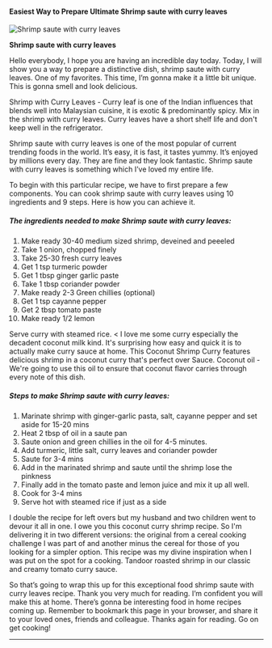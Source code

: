             

#### Easiest Way to Prepare Ultimate Shrimp saute with curry leaves

![Shrimp saute with curry leaves](https://img-global.cpcdn.com/recipes/d6f5244d30617447/751x532cq70/shrimp-saute-with-curry-leaves-recipe-main-photo.jpg)

**Shrimp saute with curry leaves**

Hello everybody, I hope you are having an incredible day today. Today, I will show you a way to prepare a distinctive dish, shrimp saute with curry leaves. One of my favorites. This time, I’m gonna make it a little bit unique. This is gonna smell and look delicious.

Shrimp with Curry Leaves - Curry leaf is one of the Indian influences that blends well into Malaysian cuisine, it is exotic & predominantly spicy. Mix in the shrimp with curry leaves. Curry leaves have a short shelf life and don't keep well in the refrigerator.

Shrimp saute with curry leaves is one of the most popular of current trending foods in the world. It’s easy, it is fast, it tastes yummy. It’s enjoyed by millions every day. They are fine and they look fantastic. Shrimp saute with curry leaves is something which I’ve loved my entire life.

To begin with this particular recipe, we have to first prepare a few components. You can cook shrimp saute with curry leaves using 10 ingredients and 9 steps. Here is how you can achieve it.

##### The ingredients needed to make Shrimp saute with curry leaves:

1.  Make ready 30-40 medium sized shrimp, deveined and peeeled
2.  Take 1 onion, chopped finely
3.  Take 25-30 fresh curry leaves
4.  Get 1 tsp turmeric powder
5.  Get 1 tbsp ginger garlic paste
6.  Take 1 tbsp coriander powder
7.  Make ready 2-3 Green chillies (optional)
8.  Get 1 tsp cayanne pepper
9.  Get 2 tbsp tomato paste
10.  Make ready 1/2 lemon

Serve curry with steamed rice. < I love me some curry especially the decadent coconut milk kind. It's surprising how easy and quick it is to actually make curry sauce at home. This Coconut Shrimp Curry features delicious shrimp in a coconut curry that's perfect over Sauce. Coconut oil - We're going to use this oil to ensure that coconut flavor carries through every note of this dish.

##### Steps to make Shrimp saute with curry leaves:

1.  Marinate shrimp with ginger-garlic pasta, salt, cayanne pepper and set aside for 15-20 mins
2.  Heat 2 tbsp of oil in a saute pan
3.  Saute onion and green chillies in the oil for 4-5 minutes.
4.  Add turmeric, little salt, curry leaves and coriander powder
5.  Saute for 3-4 mins
6.  Add in the marinated shrimp and saute until the shrimp lose the pinkness
7.  Finally add in the tomato paste and lemon juice and mix it up all well.
8.  Cook for 3-4 mins
9.  Serve hot with steamed rice if just as a side

I double the recipe for left overs but my husband and two children went to devour it all in one. I owe you this coconut curry shrimp recipe. So I'm delivering it in two different versions: the original from a cereal cooking challenge I was part of and another minus the cereal for those of you looking for a simpler option. This recipe was my divine inspiration when I was put on the spot for a cooking. Tandoor roasted shrimp in our classic and creamy tomato curry sauce.

So that’s going to wrap this up for this exceptional food shrimp saute with curry leaves recipe. Thank you very much for reading. I’m confident you will make this at home. There’s gonna be interesting food in home recipes coming up. Remember to bookmark this page in your browser, and share it to your loved ones, friends and colleague. Thanks again for reading. Go on get cooking!

* * *